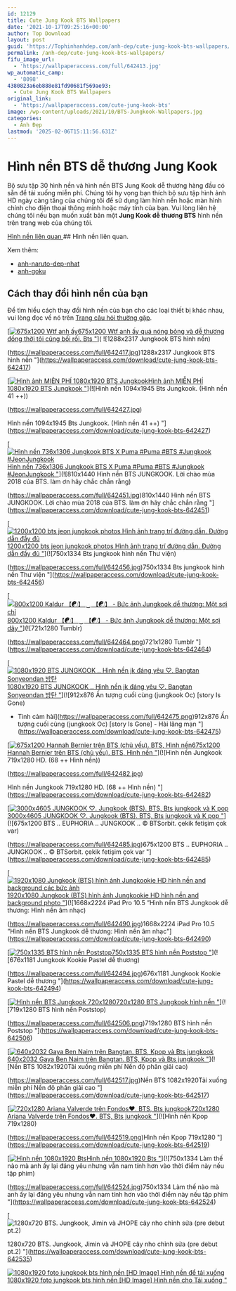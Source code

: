 ```yaml
---
id: 12129
title: Cute Jung Kook BTS Wallpapers
date: '2021-10-17T09:25:16+00:00'
author: Top Download
layout: post
guid: 'https://Tophinhanhdep.com/anh-dep/cute-jung-kook-bts-wallpapers/'
permalink: /anh-dep/cute-jung-kook-bts-wallpapers/
fifu_image_url:
  - 'https://wallpaperaccess.com/full/642413.jpg'
wp_automatic_camp:
  - '8098'
4380823a6eb888e81fd90681f569ae93:
  - Cute Jung Kook BTS Wallpapers
original_link:
  - 'https://wallpaperaccess.com/cute-jung-kook-bts'
image: /wp-content/uploads/2021/10/BTS-Jungkook-Wallpapers.jpg
categories:
  - Ảnh Đẹp
lastmod: '2025-02-06T15:11:56.631Z'
---
```

# Hình nền BTS dễ thương Jung Kook

Bộ sưu tập 30 hình nền và hình nền BTS Jung Kook dễ thương hàng đầu có sẵn để tải xuống miễn phí. Chúng tôi hy vọng bạn thích bộ sưu tập hình ảnh HD ngày càng tăng của chúng tôi để sử dụng làm hình nền hoặc màn hình chính cho điện thoại thông minh hoặc máy tính của bạn. Vui lòng liên hệ chúng tôi nếu bạn muốn xuất bản một **Jung Kook dễ thương BTS** hình nền trên trang web của chúng tôi.

[Hình nền liên quan ](#related) ## Hình nền liên quan.

   
 Xem thêm:

   
- [anh-naruto-dep-nhat](https://tophinhanhdep.com/anh-naruto/anh-naruto-dep-nhat/)
- [anh-goku](https://tophinhanhdep.com/anh-anime/anh-goku/)

## Cách thay đổi hình nền của bạn

Để tìm hiểu cách thay đổi hình nền của bạn cho các loại thiết bị khác nhau, vui lòng đọc về nó trên [Trang câu hỏi thường gặp](https://tophinhanhdep.com/faq/).

  
[[![675x1200 Wtf anh ấy](https://wallpaperaccess.com/full/642413.jpg)675x1200 Wtf anh ấy quá nóng bỏng và dễ thương đồng thời tôi cũng bối rối. Bts "](https://wallpaperaccess.com/download/cute-jung-kook-bts-642413)]( ![1288x2317 Jungkook BTS hình nền)

(https://wallpaperaccess.com/full/642417.jpg)1288x2317 Jungkook BTS hình nền "](https://wallpaperaccess.com/download/cute-jung-kook-bts-642417)

[[![Hình ảnh MIỄN PHÍ 1080x1920 BTS Jungkook](https://wallpaperaccess.com/full/642423.jpg)Hình ảnh MIỄN PHÍ 1080x1920 BTS Jungkook "](https://wallpaperaccess.com/download/cute-jung-kook-bts-642423)](![Hình nền 1094x1945 Bts Jungkook.  (Hình nền 41 ++))

(https://wallpaperaccess.com/full/642427.jpg)

Hình nền 1094x1945 Bts Jungkook. (Hình nền 41 ++) "](https://wallpaperaccess.com/download/cute-jung-kook-bts-642427)

[[![Hình nền 736x1306 Jungkook BTS X Puma #Puma #BTS #Jungkook #JeonJungkook](https://wallpaperaccess.com/full/642441.jpg)Hình nền 736x1306 Jungkook BTS X Puma #Puma #BTS #Jungkook #JeonJungkook "](https://wallpaperaccess.com/download/cute-jung-kook-bts-642441)](![810x1440 Hình nền BTS JUNGKOOK.  Lời chào mùa 2018 của BTS.  làm ơn hãy chắc chắn rằng)

(https://wallpaperaccess.com/full/642451.jpg)810x1440 Hình nền BTS JUNGKOOK. Lời chào mùa 2018 của BTS. làm ơn hãy chắc chắn rằng "](https://wallpaperaccess.com/download/cute-jung-kook-bts-642451)

[[![1200x1200 bts jeon jungkook photos Hình ảnh trang trí đường dẫn.  Đường dẫn đầy đủ](https://wallpaperaccess.com/full/642452.jpg)1200x1200 bts jeon jungkook photos Hình ảnh trang trí đường dẫn. Đường dẫn đầy đủ "](https://wallpaperaccess.com/download/cute-jung-kook-bts-642452)](![750x1334 Bts jungkook hình nền Thư viện)

(https://wallpaperaccess.com/full/642456.jpg)750x1334 Bts jungkook hình nền Thư viện "](https://wallpaperaccess.com/download/cute-jung-kook-bts-642456)

[[![800x1200 Kaldur 【☯】 ‿ 【☯】 - Bức ảnh Jungkook dễ thương: Một sợi chỉ](https://wallpaperaccess.com/full/642459.jpg)800x1200 Kaldur 【☯】 ‿ 【☯】 - Bức ảnh Jungkook dễ thương: Một sợi dây "](https://wallpaperaccess.com/download/cute-jung-kook-bts-642459)](![721x1280 Tumblr)

(https://wallpaperaccess.com/full/642464.png)721x1280 Tumblr "](https://wallpaperaccess.com/download/cute-jung-kook-bts-642464)

[[![1080x1920 BTS JUNGKOOK .. Hình nền jk đáng yêu ♡.  Bangtan Sonyeondan 방탄](https://wallpaperaccess.com/full/642469.jpg)1080x1920 BTS JUNGKOOK .. Hình nền jk đáng yêu ♡. Bangtan Sonyeondan 방탄 "](https://wallpaperaccess.com/download/cute-jung-kook-bts-642469)](![912x876 Ấn tượng cuối cùng (jungkook Oc) [story Is Gone)

 - Tình cảm hài](https://wallpaperaccess.com/full/642475.png)912x876 Ấn tượng cuối cùng (jungkook Oc) \[story Is Gone\] - Hài lãng mạn "](https://wallpaperaccess.com/download/cute-jung-kook-bts-642475)

[[![675x1200 Hannah Bernier trên BTS (chủ yếu).  BTS, Hình nền](https://wallpaperaccess.com/full/642479.jpg)675x1200 Hannah Bernier trên BTS (chủ yếu). BTS, Hình nền "](https://wallpaperaccess.com/download/cute-jung-kook-bts-642479)](![Hình nền Jungkook 719x1280 HD.  (68 ++ Hình nền))

(https://wallpaperaccess.com/full/642482.jpg)

Hình nền Jungkook 719x1280 HD. (68 ++ Hình nền) "](https://wallpaperaccess.com/download/cute-jung-kook-bts-642482)

[[![3000x4605 JUNGKOOK ♡.  Jungkook (BTS).  BTS, Bts jungkook và K pop](https://wallpaperaccess.com/full/642483.jpg)3000x4605 JUNGKOOK ♡. Jungkook (BTS). BTS, Bts jungkook và K pop "](https://wallpaperaccess.com/download/cute-jung-kook-bts-642483)](![675x1200 BTS .. EUPHORIA .. JUNGKOOK .. © BTSorbit.  çekik fetişim çok var)

(https://wallpaperaccess.com/full/642485.jpg)675x1200 BTS .. EUPHORIA .. JUNGKOOK .. © BTSorbit. çekik fetişim çok var "](https://wallpaperaccess.com/download/cute-jung-kook-bts-642485)

[[![1920x1080 Jungkook (BTS) hình ảnh Jungkookie HD hình nền and background các bức ảnh](https://wallpaperaccess.com/full/642487.jpg)1920x1080 Jungkook (BTS) hình ảnh Jungkookie HD hình nền and background photo "](https://wallpaperaccess.com/download/cute-jung-kook-bts-642487)](![1668x2224 iPad Pro 10.5 ”Hình nền BTS Jungkook dễ thương: Hình nền âm nhạc)

(https://wallpaperaccess.com/full/642490.jpg)1668x2224 iPad Pro 10.5 ”Hình nền BTS Jungkook dễ thương: Hình nền âm nhạc"](https://wallpaperaccess.com/download/cute-jung-kook-bts-642490)

[[![750x1335 BTS hình nền Poststop](https://wallpaperaccess.com/full/642492.png)750x1335 BTS hình nền Poststop "](https://wallpaperaccess.com/download/cute-jung-kook-bts-642492)](![676x1181 Jungkook Kookie Pastel dễ thương)

(https://wallpaperaccess.com/full/642494.jpg)676x1181 Jungkook Kookie Pastel dễ thương "](https://wallpaperaccess.com/download/cute-jung-kook-bts-642494)

[[![Hình nền BTS Jungkook 720x1280](https://wallpaperaccess.com/full/642496.png)720x1280 BTS Jungkook hình nền "](https://wallpaperaccess.com/download/cute-jung-kook-bts-642496)](![719x1280 BTS hình nền Poststop)

(https://wallpaperaccess.com/full/642506.png)719x1280 BTS hình nền Poststop "](https://wallpaperaccess.com/download/cute-jung-kook-bts-642506)

[[![640x2032 Gaya Ben Naim trên Bangtan.  BTS, Kpop và Bts jungkook](https://wallpaperaccess.com/full/642507.jpg)640x2032 Gaya Ben Naim trên Bangtan. BTS, Kpop và Bts jungkook "](https://wallpaperaccess.com/download/cute-jung-kook-bts-642507)](![Nền BTS 1082x1920Tải xuống miễn phí Nền độ phân giải cao)

(https://wallpaperaccess.com/full/642517.jpg)Nền BTS 1082x1920Tải xuống miễn phí Nền độ phân giải cao "](https://wallpaperaccess.com/download/cute-jung-kook-bts-642517)

[[![720x1280 Ariana Valverde trên Fondos❤.  BTS, Bts jungkook](https://wallpaperaccess.com/full/642518.jpg)720x1280 Ariana Valverde trên Fondos❤. BTS, Bts jungkook "](https://wallpaperaccess.com/download/cute-jung-kook-bts-642518)](![Hình nền Kpop 719x1280)

(https://wallpaperaccess.com/full/642519.png)Hình nền Kpop 719x1280 "](https://wallpaperaccess.com/download/cute-jung-kook-bts-642519)

[[![Hình nền 1080x1920 Bts](https://wallpaperaccess.com/full/303638.jpg)Hình nền 1080x1920 Bts "](https://wallpaperaccess.com/download/cute-jung-kook-bts-303638)](![750x1334 Làm thế nào mà anh ấy lại đáng yêu nhưng vẫn nam tính hơn vào thời điểm này nếu tập phim)

(https://wallpaperaccess.com/full/642524.jpg)750x1334 Làm thế nào mà anh ấy lại đáng yêu nhưng vẫn nam tính hơn vào thời điểm này nếu tập phim "](https://wallpaperaccess.com/download/cute-jung-kook-bts-642524)

[![1280x720 BTS.  Jungkook, Jimin và JHOPE cây nho chỉnh sửa (pre debut pt.2)](https://wallpaperaccess.com/full/642535.jpg)

1280x720 BTS. Jungkook, Jimin và JHOPE cây nho chỉnh sửa (pre debut pt.2) "](https://wallpaperaccess.com/download/cute-jung-kook-bts-642535)

[![1080x1920 foto jungkook bts hình nền [HD Image] Hình nền để tải xuống](https://wallpaperaccess.com/full/633383.jpg)1080x1920 foto jungkook bts hình nền \[HD Image\] Hình nền cho Tải xuống "](https://wallpaperaccess.com/download/cute-jung-kook-bts-633383)
